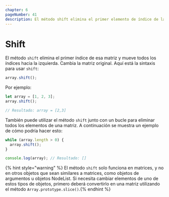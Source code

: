 ```yaml
---
chapter: 6
pageNumber: 41  
description: El método shift elimina el primer elemento de índice de la matriz y mueve todos los índices hacia la izquierda. Modifica la matriz original.
---
```

# Shift

El método `shift` elimina el primer índice de esa matriz y mueve todos los índices hacia la izquierda. Cambia la matriz original. Aquí está la sintaxis para usar `shift`:

```javascript
array.shift();
```

Por ejemplo:

```javascript
let array = [1, 2, 3]; 
array.shift(); 

// Resultado: array = [2,3]
```

También puede utilizar el método `shift` junto con un bucle para eliminar todos los elementos de una matriz. A continuación se muestra un ejemplo de cómo podría hacer esto:

```javascript
while (array.length > 0) {
  array.shift();
}

console.log(array); // Resultado: []
```

{% hint style="warning" %}
El método `shift` solo funciona en matrices, y no en otros objetos que sean similares a matrices, como objetos de argumentos u objetos NodeList. Si necesita cambiar elementos de uno de estos tipos de objetos, primero deberá convertirlo en una matriz utilizando el método `Array.prototype.slice()`.{% endhint %}
